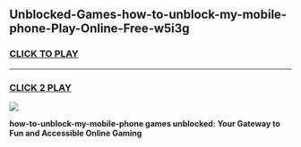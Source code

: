 
## Unblocked-Games-how-to-unblock-my-mobile-phone-Play-Online-Free-w5i3g
<h3>
<a href="https://premium76.site?title=how-to-unblock-my-mobile-phone&ref=26A">CLICK TO PLAY</a></h3>
<hr>

<h3>
<a href="https://premium76.site?title=how-to-unblock-my-mobile-phone&ref=26A">CLICK 2 PLAY</a>
  
</h3>

<a href="https://premium76.site?title=how-to-unblock-my-mobile-phone&ref=26A"><img src="https://clearcache.store/games.png"></a>


**how-to-unblock-my-mobile-phone games unblocked: Your Gateway to Fun and Accessible Online Gaming**
